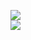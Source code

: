 [![](https://img.shields.io/badge/Made%20With-Github%20Spray-lightgrey.svg?style=for-the-badge&logo=github)](https://github.com/Annihil/github-spray#10715)  
[![](https://i.imgur.com/2DrTn0Z.gif)](https://github.com/Annihil/github-spray)